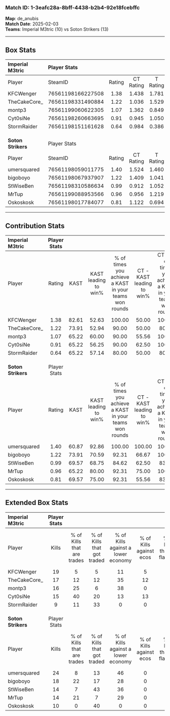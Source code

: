 ### Match ID: 1-3eafc28a-8bff-4438-b2b4-92e18fcebffc  
**Map**: de_anubis  
**Match Date**: 2025-02-03  
**Teams**: Imperial M3tric (10) vs Soton Strikers (13)  

---  

## Box Stats  

| **Imperial M3tric** | Player Stats      |        |           |          |       |       |       |         |        |      |     |
| :- | :- | :-: | :-: | :-: | :-: | :-: | :-: | :-: | :-: | :-: | :-: |
| Player              | SteamID           | Rating | CT Rating | T Rating | KAST  |  ADR  | Kills | Assists | Deaths | K/D  | HS% |
| KFCWenger           | 76561198166227508 |  1.38  |   1.438   |  1.781   | 82.61 | 114.5 |  19   |   12    |   18   | 1.06 | 73  |
| TheCakeCore_        | 76561198331490884 |  1.22  |   1.036   |  1.529   | 73.91 | 90.3  |  17   |    9    |   15   | 1.13 | 23  |
| montp3              | 76561199060622305 |  1.07  |   1.362   |  0.849   | 65.22 | 71.9  |  16   |    6    |   14   | 1.14 | 43  |
| Cyt0siNe            | 76561198260663695 |  0.91  |   0.945   |  1.050   | 65.22 | 58.8  |  15   |    4    |   17   | 0.88 | 73  |
| StormRaider         | 76561198151161628 |  0.64  |   0.984   |  0.386   | 65.22 | 51.5  |   9   |    3    |   18   | 0.50 | 33  |
|                     |                   |        |           |          |       |       |       |         |        |      |     |
|                     |                   |        |           |          |       |       |       |         |        |      |     |
|                     |                   |        |           |          |       |       |       |         |        |      |     |
| **Soton Strikers**  | Player Stats      |        |           |          |       |       |       |         |        |      |     |
| Player              | SteamID           | Rating | CT Rating | T Rating | KAST  |  ADR  | Kills | Assists | Deaths | K/D  | HS% |
| umersquared         | 76561198059011775 |  1.40  |   1.524   |  1.460   | 60.87 | 104.6 |  24   |    6    |   16   | 1.50 | 66  |
| bigoboyo            | 76561198067937907 |  1.22  |   1.409   |  1.041   | 73.91 | 82.4  |  18   |    5    |   15   | 1.20 | 44  |
| StWiseBen           | 76561198310586634 |  0.99  |   0.912   |  1.052   | 69.57 | 64.8  |  14   |    7    |   15   | 0.93 | 28  |
| MrTup               | 76561199088953566 |  0.96  |   0.956   |  1.219   | 65.22 | 70.1  |  14   |    5    |   15   | 0.93 | 71  |
| Oskoskosk           | 76561198017784077 |  0.81  |   1.122   |  0.694   | 69.57 | 67.5  |  10   |    9    |   17   | 0.59 | 40  |
---  

## Contribution Stats  

| **Imperial M3tric** | Player Stats |       |                      |                                                        |                           |                                                             |                          |                                                            |
| :- | :-: | :-: | :-: | :-: | :-: | :-: | :-: | :-: |
| Player              |    Rating    | KAST  | KAST leading to win% | % of times you achieve a KAST in your teams won rounds | CT - KAST leading to win% | CT - % of times you achieve a KAST in your teams won rounds | T - KAST leading to win% | T - % of times you achieve a KAST in your teams won rounds |
| KFCWenger           |     1.38     | 82.61 |        52.63         |                         100.00                         |           50.00           |                           100.00                            |          55.56           |                           100.00                           |
| TheCakeCore_        |     1.22     | 73.91 |        52.94         |                         90.00                          |           50.00           |                            80.00                            |          55.56           |                           100.00                           |
| montp3              |     1.07     | 65.22 |        60.00         |                         90.00                          |           55.56           |                           100.00                            |          66.67           |                           80.00                            |
| Cyt0siNe            |     0.91     | 65.22 |        56.25         |                         90.00                          |           62.50           |                           100.00                            |          50.00           |                           80.00                            |
| StormRaider         |     0.64     | 65.22 |        57.14         |                         80.00                          |           50.00           |                            80.00                            |          66.67           |                           80.00                            |
|                     |              |       |                      |                                                        |                           |                                                             |                          |                                                            |
|                     |              |       |                      |                                                        |                           |                                                             |                          |                                                            |
|                     |              |       |                      |                                                        |                           |                                                             |                          |                                                            |
| **Soton Strikers**  | Player Stats |       |                      |                                                        |                           |                                                             |                          |                                                            |
| Player              |    Rating    | KAST  | KAST leading to win% | % of times you achieve a KAST in your teams won rounds | CT - KAST leading to win% | CT - % of times you achieve a KAST in your teams won rounds | T - KAST leading to win% | T - % of times you achieve a KAST in your teams won rounds |
| umersquared         |     1.40     | 60.87 |        92.86         |                         100.00                         |          100.00           |                           100.00                            |          87.50           |                           100.00                           |
| bigoboyo            |     1.22     | 73.91 |        70.59         |                         92.31                          |           66.67           |                           100.00                            |          75.00           |                           85.71                            |
| StWiseBen           |     0.99     | 69.57 |        68.75         |                         84.62                          |           62.50           |                            83.33                            |          75.00           |                           85.71                            |
| MrTup               |     0.96     | 65.22 |        80.00         |                         92.31                          |           75.00           |                           100.00                            |          85.71           |                           85.71                            |
| Oskoskosk           |     0.81     | 69.57 |        75.00         |                         92.31                          |           55.56           |                            83.33                            |          100.00          |                           100.00                           |
---  

## Extended Box Stats  

| **Imperial M3tric** | Player Stats |                            |                            |                                    |                         |                              |                                 |        |                             |                                     |                          |                               |                            |
| :- | :-: | :-: | :-: | :-: | :-: | :-: | :-: | :-: | :-: | :-: | :-: | :-: | :-: |
| Player              |    Kills     | % of Kills that are trades | % of Kills that got traded | % of Kills against a lower economy | % of Kills against ecos | % of Kills that are flawless | % of Kills that are close duels | Deaths | % of Deaths that get traded | % of Deaths against a lower economy | % of Deaths against ecos | % of Deaths that are flawless | % of Deaths that are close |
| KFCWenger           |      19      |             5              |             5              |                 11                 |            5            |              47              |               16                |   18   |             33              |                 17                  |            0             |              61               |             6              |
| TheCakeCore_        |      17      |             12             |             12             |                 35                 |           12            |              76              |                0                |   15   |             13              |                 13                  |            0             |              47               |             7              |
| montp3              |      16      |             25             |             6              |                 38                 |            0            |              69              |                6                |   14   |             14              |                 14                  |            0             |              50               |             21             |
| Cyt0siNe            |      15      |             40             |             20             |                 13                 |           13            |              73              |                7                |   17   |             12              |                 12                  |            0             |              94               |             0              |
| StormRaider         |      9       |             11             |             33             |                 0                  |            0            |              67              |                0                |   18   |             22              |                 17                  |            0             |              61               |             6              |
|                     |              |                            |                            |                                    |                         |                              |                                 |        |                             |                                     |                          |                               |                            |
|                     |              |                            |                            |                                    |                         |                              |                                 |        |                             |                                     |                          |                               |                            |
|                     |              |                            |                            |                                    |                         |                              |                                 |        |                             |                                     |                          |                               |                            |
| **Soton Strikers**  | Player Stats |                            |                            |                                    |                         |                              |                                 |        |                             |                                     |                          |                               |                            |
| Player              |    Kills     | % of Kills that are trades | % of Kills that got traded | % of Kills against a lower economy | % of Kills against ecos | % of Kills that are flawless | % of Kills that are close duels | Deaths | % of Deaths that get traded | % of Deaths against a lower economy | % of Deaths against ecos | % of Deaths that are flawless | % of Deaths that are close |
| umersquared         |      24      |             8              |             13             |                 46                 |            0            |              71              |                4                |   16   |             25              |                 25                  |            0             |              69               |             6              |
| bigoboyo            |      18      |             22             |             17             |                 28                 |            0            |              72              |               11                |   15   |              7              |                 20                  |            0             |              80               |             7              |
| StWiseBen           |      14      |             7              |             43             |                 36                 |            0            |              43              |                7                |   15   |              0              |                 20                  |            0             |              67               |             7              |
| MrTup               |      14      |             21             |             7              |                 29                 |            0            |              71              |                7                |   15   |             13              |                 27                  |            0             |              53               |             13             |
| Oskoskosk           |      10      |             0              |             40             |                 0                  |            0            |              60              |               10                |   17   |             24              |                 29                  |            0             |              59               |             0              |
